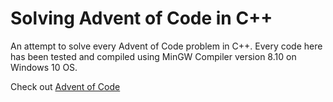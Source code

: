 # Solving Advent of Code in C++

An attempt to solve every Advent of Code problem in C++.
Every code here has been tested and compiled using MinGW Compiler version 8.10 on Windows 10 OS.

Check out [Advent of Code](www.adventofcode.com)